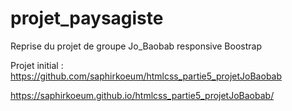 # projet_paysagiste
Reprise du projet de groupe Jo_Baobab responsive Boostrap

Projet initial :
https://github.com/saphirkoeum/htmlcss_partie5_projetJoBaobab

https://saphirkoeum.github.io/htmlcss_partie5_projetJoBaobab/
